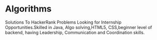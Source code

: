 # Algorithms
Solutions To HackerRank Problems
Looking for Internship Opportunities.Skilled in Java,
Algo solving,HTML5, CSS,beginner level of backend,
having Leadership, Communication and Coordination skills.
